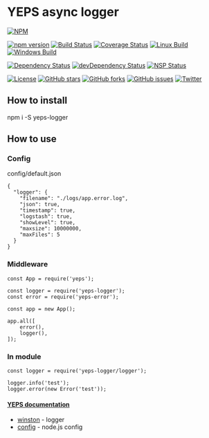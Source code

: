 # YEPS async logger


[![NPM](https://nodei.co/npm/yeps-logger.png)](https://npmjs.org/package/yeps-logger)

[![npm version](https://badge.fury.io/js/yeps-logger.svg)](https://badge.fury.io/js/yeps-logger)
[![Build Status](https://travis-ci.org/evheniy/yeps-logger.svg?branch=master)](https://travis-ci.org/evheniy/yeps-logger)
[![Coverage Status](https://coveralls.io/repos/github/evheniy/yeps-logger/badge.svg?branch=master)](https://coveralls.io/github/evheniy/yeps-logger?branch=master)
[![Linux Build](https://img.shields.io/travis/evheniy/yeps-logger/master.svg?label=linux)](https://travis-ci.org/evheniy/)
[![Windows Build](https://img.shields.io/appveyor/ci/evheniy/yeps-logger/master.svg?label=windows)](https://ci.appveyor.com/project/evheniy/yeps-logger)

[![Dependency Status](https://david-dm.org/evheniy/yeps-logger.svg)](https://david-dm.org/evheniy/yeps-logger)
[![devDependency Status](https://david-dm.org/evheniy/yeps-logger/dev-status.svg)](https://david-dm.org/evheniy/yeps-logger#info=devDependencies)
[![NSP Status](https://img.shields.io/badge/NSP%20status-no%20vulnerabilities-green.svg)](https://travis-ci.org/evheniy/yeps-logger)

[![License](https://img.shields.io/badge/license-MIT-blue.svg)](https://raw.githubusercontent.com/evheniy/yeps-logger/master/LICENSE)
[![GitHub stars](https://img.shields.io/github/stars/evheniy/yeps-logger.svg)](https://github.com/evheniy/yeps-logger/stargazers)
[![GitHub forks](https://img.shields.io/github/forks/evheniy/yeps-logger.svg)](https://github.com/evheniy/yeps-logger/network)
[![GitHub issues](https://img.shields.io/github/issues/evheniy/yeps-logger.svg)](https://github.com/evheniy/yeps-logger/issues)
[![Twitter](https://img.shields.io/twitter/url/https/github.com/evheniy/yeps-logger.svg?style=social)](https://twitter.com/intent/tweet?text=Wow:&url=%5Bobject%20Object%5D)


## How to install

  npm i -S yeps-logger
  
## How to use

### Config

config/default.json

    {
      "logger": {
        "filename": "./logs/app.error.log",
        "json": true,
        "timestamp": true,
        "logstash": true,
        "showLevel": true,
        "maxsize": 10000000,
        "maxFiles": 5
      }
    }
    
### Middleware

    const App = require('yeps');
    
    const logger = require('yeps-logger');
    const error = require('yeps-error');
    
    const app = new App();
    
    app.all([
        error(),
        logger(),
    ]);
    
        
### In module

    const logger = require('yeps-logger/logger');
    
    logger.info('test');
    logger.error(new Error('test'));


#### [YEPS documentation](http://yeps.info/)

* [winston](https://github.com/winstonjs/winston) - logger
* [config](https://github.com/lorenwest/node-config) - node.js config
     
     
